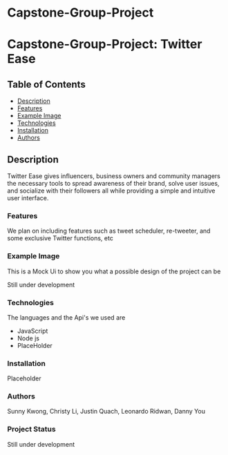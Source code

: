 # Capstone-Group-Project
# Capstone-Group-Project: Twitter Ease
## Table of Contents 
* [Description](#description)
* [Features](#features)
* [Example Image](#example-image)
* [Technologies](#technologies)
* [Installation](#installation)
* [Authors](#authors)
## Description
Twitter Ease gives influencers, business owners and community managers the necessary tools to spread awareness of their brand, solve user issues, and socialize with their followers all while providing a simple and intuitive user interface. 
### Features 
We plan on including features such as tweet scheduler, re-tweeter, and some exclusive Twitter functions, etc 
### Example Image 
This is a Mock Ui to show you what a possible design of the project can be 

Still under development
### Technologies
The languages and the Api's we used are
* JavaScript
* Node js 
* PlaceHolder
### Installation 
Placeholder
### Authors 
Sunny Kwong, Christy Li, Justin Quach, Leonardo Ridwan, Danny You 
### Project Status 
Still under development